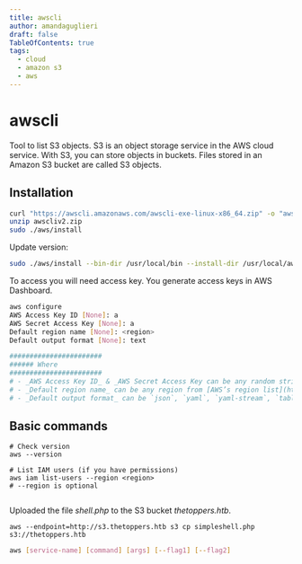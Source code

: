 ```yaml
---
title: awscli
author: amandaguglieri
draft: false
TableOfContents: true
tags:
  - cloud
  - amazon s3
  - aws
---
```



# awscli

Tool to list S3 objects. S3 is an object storage service in the AWS cloud service. With S3, you can store objects in buckets. Files stored in an Amazon S3 bucket are called S3 objects.

## Installation

```bash
curl "https://awscli.amazonaws.com/awscli-exe-linux-x86_64.zip" -o "awscliv2.zip"
unzip awscliv2.zip
sudo ./aws/install
```

Update version:
```bash
sudo ./aws/install --bin-dir /usr/local/bin --install-dir /usr/local/aws-cli --update
```

To access you will need access key. You generate access keys in AWS Dashboard.

```bash
aws configure  
AWS Access Key ID [None]: a  
AWS Secret Access Key [None]: a  
Default region name [None]: <region>  
Default output format [None]: text

#######################
###### Where
#######################
# - _AWS Access Key ID_ & _AWS Secret Access Key can be any random strings at least one character long,_
# - _Default region name_ can be any region from [AWS’s region list](https://aws.amazon.com/about-aws/global-infrastructure/regions_az/),
# - _Default output format_ can be `json`, `yaml`, `yaml-stream`, `table` or `text`. As we are not expecting enormous amount of data, `text` should do just fine.
```


## Basic commands

```
# Check version
aws --version

# List IAM users (if you have permissions)
aws iam list-users --region <region>
# --region is optional


```



Uploaded the file _shell.php_ to the S3 bucket _thetoppers.htb_.

```
aws --endpoint=http://s3.thetoppers.htb s3 cp simpleshell.php s3://thetoppers.htb
```


```bash
aws [service-name] [command] [args] [--flag1] [--flag2]
```
